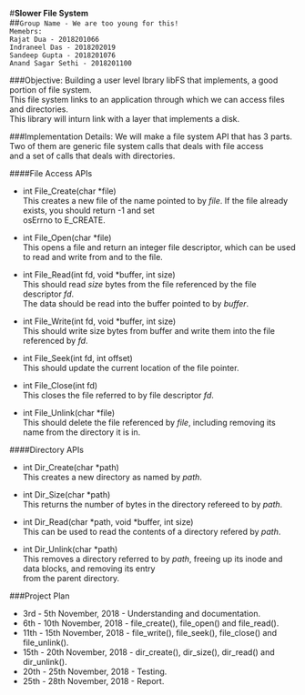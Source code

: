 #**Slower File System**  
##`Group Name - We are too young for this!`  
`Memebrs:`  
`Rajat Dua - 2018201066`  
`Indraneel Das - 2018202019`  
`Sandeep Gupta - 2018201076`  
`Anand Sagar Sethi - 2018201100`  

###Objective:
Building a user level lbrary libFS that implements, a good portion of file system.   
This file system links to an application through which we can access files and directories.  
This library will inturn link with a layer that implements a disk.  

###Implementation Details:
We will make a file system API that has 3 parts. Two of them are generic file system calls that deals with file access   
and a set of calls that deals with directories.  

####File Access APIs
- int File_Create(char *file)  
This creates a new file of the name pointed to by _file_. If the file already exists, you should return -1 and set  
osErrno to E_CREATE.  

- int File_Open(char *file)  
This opens a file and return an integer file descriptor, which can be used to read and write from and to the file.
 
- int File_Read(int fd, void *buffer, int size)  
This should read _size_ bytes from the file referenced by the file descriptor _fd_.  
The data should be read into the buffer pointed to by _buffer_.

- int File_Write(int fd, void *buffer, int size)  
This should write size bytes from buffer and write them into the file referenced by _fd_. 

- int File_Seek(int fd, int offset)  
This should update the current location of the file pointer.

- int File_Close(int fd)  
This closes the file referred to by file descriptor _fd_.

- int File_Unlink(char *file)  
This should delete the file referenced by _file_, including removing its name from the directory it is in.

####Directory APIs
- int Dir_Create(char *path)  
This creates a new directory as named by _path_.

- int Dir_Size(char *path)  
This returns the number of bytes in the directory refereed to by _path_.

- int Dir_Read(char *path, void *buffer, int size)  
This can be used to read the contents of a directory refered by _path_.

- int Dir_Unlink(char *path)  
This removes a directory referred to by _path_, freeing up its inode and data blocks, and removing its entry  
from the parent directory.

###Project Plan
- 3rd - 5th November, 2018      -   Understanding and documentation.
- 6th - 10th November, 2018     -   file_create(), file_open() and file_read().
- 11th - 15th November, 2018    -   file_write(),  file_seek(), file_close() and file_unlink().
- 15th - 20th November, 2018    -   dir_create(), dir_size(), dir_read() and dir_unlink().
- 20th - 25th November, 2018    -   Testing.
- 25th - 28th November, 2018    -   Report.